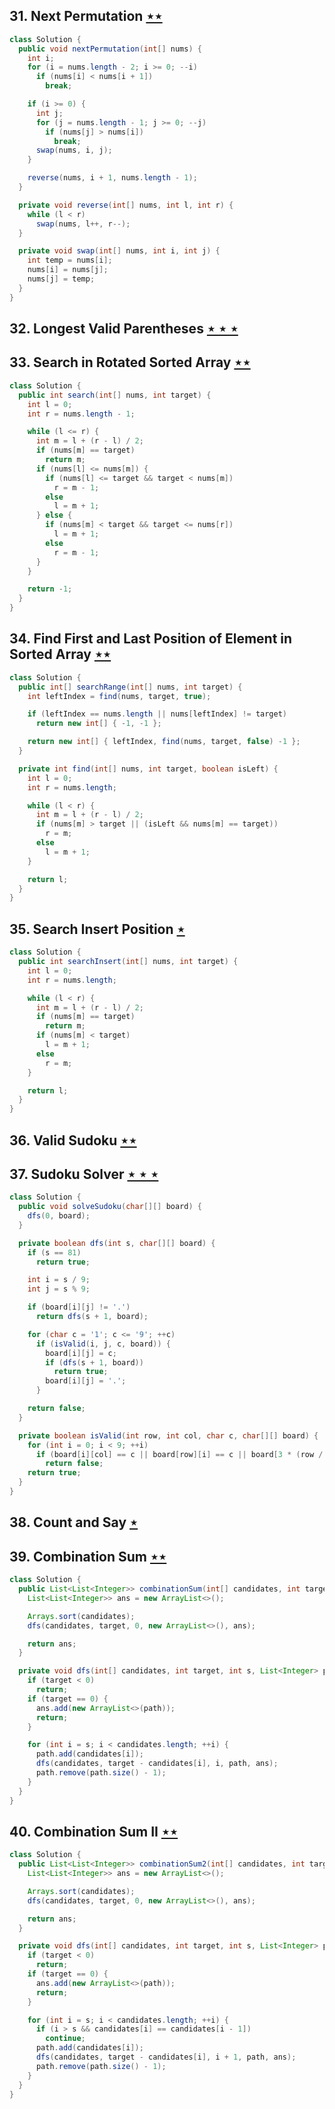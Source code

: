 ## 31. Next Permutation [$\star\star$](https://leetcode.com/problems/next-permutation)

```java
class Solution {
  public void nextPermutation(int[] nums) {
    int i;
    for (i = nums.length - 2; i >= 0; --i)
      if (nums[i] < nums[i + 1])
        break;

    if (i >= 0) {
      int j;
      for (j = nums.length - 1; j >= 0; --j)
        if (nums[j] > nums[i])
          break;
      swap(nums, i, j);
    }

    reverse(nums, i + 1, nums.length - 1);
  }

  private void reverse(int[] nums, int l, int r) {
    while (l < r)
      swap(nums, l++, r--);
  }

  private void swap(int[] nums, int i, int j) {
    int temp = nums[i];
    nums[i] = nums[j];
    nums[j] = temp;
  }
}
```

## 32. Longest Valid Parentheses [$\star\star\star$](https://leetcode.com/problems/longest-valid-parentheses)

## 33. Search in Rotated Sorted Array [$\star\star$](https://leetcode.com/problems/search-in-rotated-sorted-array)

```java
class Solution {
  public int search(int[] nums, int target) {
    int l = 0;
    int r = nums.length - 1;

    while (l <= r) {
      int m = l + (r - l) / 2;
      if (nums[m] == target)
        return m;
      if (nums[l] <= nums[m]) {
        if (nums[l] <= target && target < nums[m])
          r = m - 1;
        else
          l = m + 1;
      } else {
        if (nums[m] < target && target <= nums[r])
          l = m + 1;
        else
          r = m - 1;
      }
    }

    return -1;
  }
}
```

## 34. Find First and Last Position of Element in Sorted Array [$\star\star$](https://leetcode.com/problems/find-first-and-last-position-of-element-in-sorted-array)

```java
class Solution {
  public int[] searchRange(int[] nums, int target) {
    int leftIndex = find(nums, target, true);

    if (leftIndex == nums.length || nums[leftIndex] != target)
      return new int[] { -1, -1 };

    return new int[] { leftIndex, find(nums, target, false) -1 };
  }

  private int find(int[] nums, int target, boolean isLeft) {
    int l = 0;
    int r = nums.length;

    while (l < r) {
      int m = l + (r - l) / 2;
      if (nums[m] > target || (isLeft && nums[m] == target))
        r = m;
      else
        l = m + 1;
    }

    return l;
  }
}
```

## 35. Search Insert Position [$\star$](https://leetcode.com/problems/search-insert-position)

```java
class Solution {
  public int searchInsert(int[] nums, int target) {
    int l = 0;
    int r = nums.length;

    while (l < r) {
      int m = l + (r - l) / 2;
      if (nums[m] == target)
        return m;
      if (nums[m] < target)
        l = m + 1;
      else
        r = m;
    }

    return l;
  }
}
```

## 36. Valid Sudoku [$\star\star$](https://leetcode.com/problems/valid-sudoku)

## 37. Sudoku Solver [$\star\star\star$](https://leetcode.com/problems/sudoku-solver)

```java
class Solution {
  public void solveSudoku(char[][] board) {
    dfs(0, board);
  }

  private boolean dfs(int s, char[][] board) {
    if (s == 81)
      return true;

    int i = s / 9;
    int j = s % 9;

    if (board[i][j] != '.')
      return dfs(s + 1, board);

    for (char c = '1'; c <= '9'; ++c)
      if (isValid(i, j, c, board)) {
        board[i][j] = c;
        if (dfs(s + 1, board))
          return true;
        board[i][j] = '.';
      }

    return false;
  }

  private boolean isValid(int row, int col, char c, char[][] board) {
    for (int i = 0; i < 9; ++i)
      if (board[i][col] == c || board[row][i] == c || board[3 * (row / 3) + i / 3][3 * (col / 3) + i % 3] == c)
        return false;
    return true;
  }
}
```

## 38. Count and Say [$\star$](https://leetcode.com/problems/count-and-say)

## 39. Combination Sum [$\star\star$](https://leetcode.com/problems/combination-sum)

```java
class Solution {
  public List<List<Integer>> combinationSum(int[] candidates, int target) {
    List<List<Integer>> ans = new ArrayList<>();

    Arrays.sort(candidates);
    dfs(candidates, target, 0, new ArrayList<>(), ans);

    return ans;
  }

  private void dfs(int[] candidates, int target, int s, List<Integer> path, List<List<Integer>> ans) {
    if (target < 0)
      return;
    if (target == 0) {
      ans.add(new ArrayList<>(path));
      return;
    }

    for (int i = s; i < candidates.length; ++i) {
      path.add(candidates[i]);
      dfs(candidates, target - candidates[i], i, path, ans);
      path.remove(path.size() - 1);
    }
  }
}
```

## 40. Combination Sum II [$\star\star$](https://leetcode.com/problems/combination-sum-ii)

```java
class Solution {
  public List<List<Integer>> combinationSum2(int[] candidates, int target) {
    List<List<Integer>> ans = new ArrayList<>();

    Arrays.sort(candidates);
    dfs(candidates, target, 0, new ArrayList<>(), ans);

    return ans;
  }

  private void dfs(int[] candidates, int target, int s, List<Integer> path, List<List<Integer>> ans) {
    if (target < 0)
      return;
    if (target == 0) {
      ans.add(new ArrayList<>(path));
      return;
    }

    for (int i = s; i < candidates.length; ++i) {
      if (i > s && candidates[i] == candidates[i - 1])
        continue;
      path.add(candidates[i]);
      dfs(candidates, target - candidates[i], i + 1, path, ans);
      path.remove(path.size() - 1);
    }
  }
}
```
